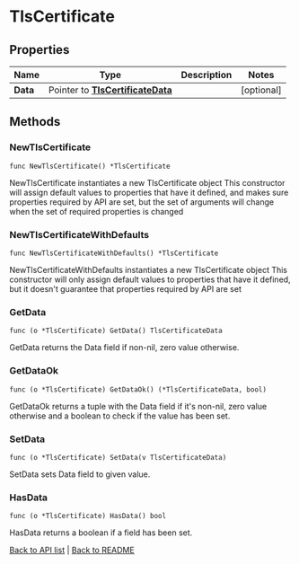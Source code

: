 # TlsCertificate

## Properties

Name | Type | Description | Notes
------------ | ------------- | ------------- | -------------
**Data** | Pointer to [**TlsCertificateData**](TlsCertificateData.md) |  | [optional] 

## Methods

### NewTlsCertificate

`func NewTlsCertificate() *TlsCertificate`

NewTlsCertificate instantiates a new TlsCertificate object
This constructor will assign default values to properties that have it defined,
and makes sure properties required by API are set, but the set of arguments
will change when the set of required properties is changed

### NewTlsCertificateWithDefaults

`func NewTlsCertificateWithDefaults() *TlsCertificate`

NewTlsCertificateWithDefaults instantiates a new TlsCertificate object
This constructor will only assign default values to properties that have it defined,
but it doesn't guarantee that properties required by API are set

### GetData

`func (o *TlsCertificate) GetData() TlsCertificateData`

GetData returns the Data field if non-nil, zero value otherwise.

### GetDataOk

`func (o *TlsCertificate) GetDataOk() (*TlsCertificateData, bool)`

GetDataOk returns a tuple with the Data field if it's non-nil, zero value otherwise
and a boolean to check if the value has been set.

### SetData

`func (o *TlsCertificate) SetData(v TlsCertificateData)`

SetData sets Data field to given value.

### HasData

`func (o *TlsCertificate) HasData() bool`

HasData returns a boolean if a field has been set.


[Back to API list](../README.md#documentation-for-api-endpoints) | [Back to README](../README.md)


